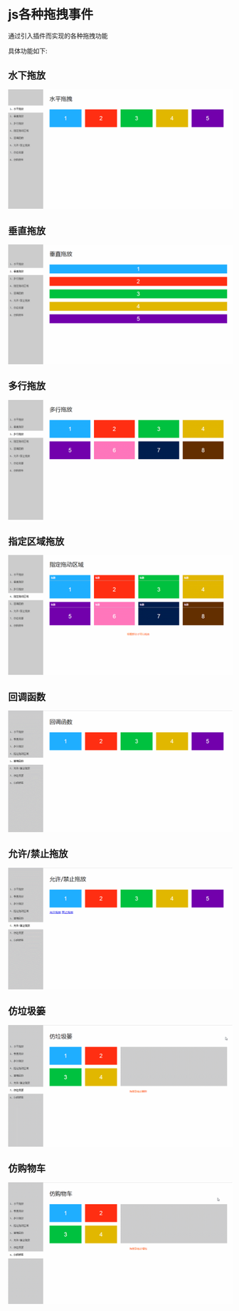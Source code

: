 # js各种拖拽事件
通过引入插件而实现的各种拖拽功能

具体功能如下:
## 水下拖放 
![](images/img1.gif) 
## 垂直拖放
![](images/img2.gif)
## 多行拖放 
![](images/img3.gif) 
## 指定区域拖放 
![](images/img4.gif)
## 回调函数 
![](images/img5.gif)
##  允许/禁止拖放 
![](images/img6.gif) 
##  仿垃圾篓 
![](images/img7.gif) 
## 仿购物车
![](images/img8.gif)
